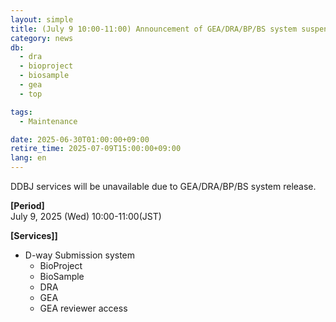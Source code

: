 ```yaml
---
layout: simple
title: (July 9 10:00-11:00) Announcement of GEA/DRA/BP/BS system suspension
category: news
db:
  - dra
  - bioproject
  - biosample
  - gea
  - top

tags:
  - Maintenance

date: 2025-06-30T01:00:00+09:00
retire_time: 2025-07-09T15:00:00+09:00
lang: en
---
```


DDBJ services will be unavailable due to GEA/DRA/BP/BS system release.

**[Period]**    
July 9, 2025 (Wed) 10:00-11:00(JST)   

**[Services]]**
- D-way Submission system
    - BioProject  
    - BioSample  
    - DRA  
    - GEA  
    - GEA reviewer access  
